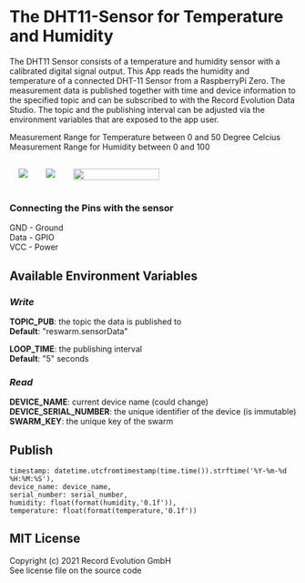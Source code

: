 # The DHT11-Sensor for Temperature and Humidity
The DHT11 Sensor consists of a temperature and humidity sensor with a calibrated digital signal output. This App reads the humidity and temperature of a connected DHT-11 Sensor from a RaspberryPi Zero. The measurement data is published together with time and device information to the specified topic and can be subscribed to with the Record Evolution Data Studio. The topic and the publishing interval can be adjusted via the environment variables that are exposed to the app user.

Measurement Range for Temperature between 0 and 50 Degree Celcius <br>
Measurement Range for Humidity between 0 and 100

<div style="display:flex;flex-direction:row;flex-wrap:wrap;">
    <img style="max-width:30%; margin:16px;" src="https://res.cloudinary.com/dotw7ar1m/image/upload/v1681996569/Screenshot_2023-04-20_at_15.16.22.png">
    <img style="max-width:30%; margin:16px;" src="https://res.cloudinary.com/dotw7ar1m/image/upload/v1704889350/Screenshot_2024-01-10_at_13.20.34.png">
    <img style="max-width:30%; margin:16px;height: 100%;" src="https://res.cloudinary.com/dotw7ar1m/image/upload/v1681308879/gpio_pi_zero_dht11.png">
</div>

### Connecting the Pins with the sensor
GND - Ground <br>
Data - GPIO <br>
VCC - Power

## Available Environment Variables

### _Write_
**TOPIC_PUB**: the topic the data is published to <br>
**Default**: "reswarm.sensorData"

**LOOP_TIME**: the publishing interval <br>
**Default**: "5" seconds

### _Read_
**DEVICE_NAME**: current device name (could change) <br>
**DEVICE_SERIAL_NUMBER**: the unique identifier of the device (is immutable) <br>
**SWARM_KEY**: the unique key of the swarm


## Publish 
    timestamp: datetime.utcfromtimestamp(time.time()).strftime('%Y-%m-%d %H:%M:%S'),
    device_name: device_name,
    serial_number: serial_number,
    humidity: float(format(humidity,'0.1f')),
    temperature: float(format(temperature,'0.1f'))

## MIT License
Copyright (c) 2021 Record Evolution GmbH <br>
See license file on the source code